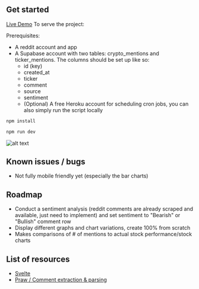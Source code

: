 ## Get started
[Live Demo](https://www.finscrape.com)
To serve the project:

Prerequisites:

- A reddit account and app
- A Supabase account with two tables: crypto_mentions and ticker_mentions. The columns should be set up like so:
  - id (key)
  - created_at
  - ticker
  - comment
  - source
  - sentiment
  - (Optional) A free Heroku account for scheduling cron jobs, you can also simply run the script locally

```bash
npm install
```

```bash
npm run dev
```

![alt text](https://i.imgur.com/mV0TSfO.png)

## Known issues / bugs

- Not fully mobile friendly yet (especially the bar charts)

## Roadmap

- Conduct a sentiment analysis (reddit comments are already scraped and available, just need to implement) and set sentiment to "Bearish" or "Bullish" comment row
- Display different graphs and chart variations, create 100% from scratch 
- Makes comparisons of # of mentions to actual stock performance/stock charts

## List of resources

- [Svelte](https://developer.mozilla.org/en-US/docs/Learn/Tools_and_testing/Client-side_JavaScript_frameworks/Svelte_getting_started)
- [Praw / Comment extraction & parsing](https://praw.readthedocs.io/en/latest/tutorials/comments.html)
